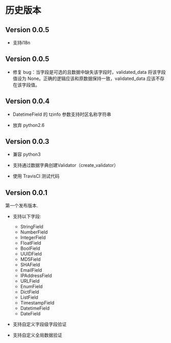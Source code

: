 # 历史版本

## Version 0.0.5

- 支持i18n


## Version 0.0.5

- 修复 bug：当字段是可选的且数据中缺失该字段时，validated_data 将该字段值设为 None。正确的逻辑应该和原数据保持一致，validated_data 应该不存在该字段值。


## Version 0.0.4

- DatetimeField 的 tzinfo 参数支持时区名称字符串

- 放弃 python2.6


## Version 0.0.3

- 兼容 python3

- 支持通过数据字典创建Validator（create_validator）

- 使用 TravisCI 测试代码

## Version 0.0.1

第一个发布版本.

- 支持以下字段:

    - StringField
    - NumberField
    - IntegerField
    - FloatField
    - BoolField
    - UUIDField
    - MD5Field
    - SHAField
    - EmailField
    - IPAddressField
    - URLField
    - EnumField
    - DictField
    - ListField
    - TimestampField
    - DatetimeField
    - DateField

- 支持自定义字段级字段验证

- 支持自定义全局数据验证